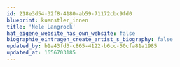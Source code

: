 ```yaml
---
id: 218e3d54-32f8-4180-ab59-71172cbc9fd0
blueprint: kuenstler_innen
title: 'Nele Langrock'
hat_eigene_website_has_own_website: false
biographie_eintragen_create_artist_s_biography: false
updated_by: b1a43fd3-c865-4122-b6cc-50cfa81a1985
updated_at: 1656703185
---
```

